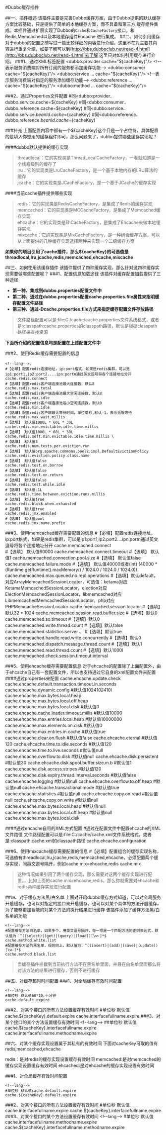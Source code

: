 #Dubbo缓存插件


##一、插件概述
该插件主要是完善Dubbo缓存方案，由于Dubbo提供的默认缓存方案比较基础，只是提供了简单的本地缓存方案，而不具备和第三方
缓存组件集成。本插件通过扩展实现了Dubbo的`Cache`和`CacheFactory`接口，和Redis,Memcached以及本地缓存组件Ehcache
进行集成。
##二、如何引用缓存
对于dubbo的配置之前写过一篇比较详细的内容进行介绍，这里不在对主要其内容进行重复介绍，如要了解可以到[http://bbs.dubboclub.net/read-4.html](http://bbs.dubboclub.net/read-4.html)去了解
这里只对如何引用缓存进行介绍。
###1、通过XML标签配置
    <!--lang:xml-->
    <!--表示服务提供端对所有暴露的服务都添加缓存功能-->
    <dubbo:provider cache="${cacheKey}"/>
    <!--表示服务消费端对所有订阅的服务都添加缓存功能-->
    <dubbo:consumer cache="${cacheKey}"/>
    <!--表示服务服务端对指定的服务添加缓存功能-->
    <dubbo:service ... cache="${cacheKey}"/>
    <!--表示服务消费端对指定的服务添加缓存功能-->
    <dubbo:reference ... cache="${cacheKey}"/>
     <!--表示对某个服务内的某个方法添加缓存功能-->
    <dubbo:method ... cache="${cacheKey}"/>
    
###2、通过Properties文件配置
    <!--lang:java-->
    #同<dubbo:provider..
    dubbo.service.cache=${cacheKey}
    #同<dubbo:consumer..
    dubbo.reference.cache=${cacheKey}
    #同<dubbo:service..
    dubbo.service.${beanId}.cache=${cacheKey}
    #同<dubbo:reference..
    dubbo.reference.${beanId}.cache=${cacheKey}

###补充
上面配置内容中都有一个${cacheKey}这个只是一个占位符，具体配置的是填入你想用的缓存组件即可，那么问题来了，dubbo提供哪些缓存实现呢？

####dubbo默认提供的缓存实现
> threadlocal：它的实现类是ThreadLocalCacheFactory，一看就知道是一个线程级别的缓存了<br>
  lru：它的实现类是LruCacheFactory，是一个基于本地内存的LRU算法的缓存<br>
  jcache：它的实现类是JCacheFactory，是一个基于JCache的缓存实现<br>

####当前cache插件提供哪些实现
        
> redis：它的实现类是RedisCacheFactory，是集成了Redis的缓存实现<br>
  memcached：它的实现类是MCCacheFactory，是集成了Memcached缓存实现<br>
  ehcache：它的实现类是EhCacheFactory，是集成了Ehcache来做本地缓存实现<br>
  mixcache：它的实现类是MixCacheFactory，是一种组合缓存方案，可以从上面提供的几种缓存实现选择两种来实现一个二级缓存方案<br>

**如果你的项目引用了cache插件，那么${cacheKey}的可选值是threadlocal,lru,jcache,redis,memcached,ehcache,mixcache**

##三、如何使用该缓存插件
该插件提供了四种缓存实现，那么针对这四种缓存实现需要做哪些配置呢？
###1、配置信息加载途径
该插件对缓存配置加载提供了三种途径<br>
- **第一种、集成到dubbo.properties配置文件中**<br>
- **第二种、通过在dubbo.properties配置cache.properties.file属性来指明缓存配置文件路径**<br>
- **第三种、通过-Dcache.properties.file方式来指定缓存配置文件存放路径**<br>

> 文件路径配置可以是:file:C:/cache/cache.properties文件系统格式，或者是:classpath:cache.properties的classpath路径，默认是根据classpath路径来查找资源

**下面所介绍的配置信息均是配置在上述配置文件中**

###2、使用Redis缓存需要配置的信息
    
    <!--lang-->、
	#【必填】配置redis连接地址，ip:port格式，如果是redis集群，可以是ip1:port1,ip2:port2....ipn:portn通过英文逗号将各个连接地址分开
    cache.redis.connect    
	#【选填】配置redis客户端连接池最大连接数，默认8
    cache.redis.max.total  
	#【选填】配置redis客户端连接池最大空闲连接数，默认8
    cache.redis.max.idle  
	#【选填】配置redis客户端连接池最小空闲连接数，默认0
    cache.redis.min.idle   
	#【选填】配置redis客户端最大等待时间，单位毫秒,默认-1，表示无限等待
    cache.redis.max.wait.millis  
	#【选填】 默认值1000L * 60L * 30L
    cache.redis.min.evictable.idle.time.millis  
	#【选填】 默认值1000L * 60L * 30L
    cache.redis.soft.min.evictable.idle.time.millis \
	#【选填】 默认值3
    cache.redis.num.tests.per.eviction.run
	#【选填】 默认值org.apache.commons.pool2.impl.DefaultEvictionPolicy
    cache.redis.eviction.policy.class.name  
	#【选填】 默认值false
    cache.redis.test.on.borrow 
	#【选填】 默认值false
    cache.redis.test.on.return 
	#【选填】 默认值false
    cache.redis.test.while.idle 
	#【选填】 默认值-1L
    cache.redis.time.between.eviction.runs.millis 
	#【选填】 默认值true
    cache.redis.block.when.exhausted 
 	#【选填】 默认值true
    cache.redis.jmx.enabled
	#【选填】 默认值pool
    cache.redis.jmx.name.prefix 
    
###3、使用memcached缓存需要配置的信息
    <!--lang-->
	#【必填】配置redis连接地址，ip:port格式，如果是redis集群，可以是ip1:port1,ip2:port2....ipn:portn通过英文逗号将各个连接地址分开
    cache.memcached.connect    
	#【选填】 默认值60000
    cache.memcached.connect.timeout 
	#【选填】 默认值1
    cache.memcached.connection.pool.size 
	#【选填】 默认值false
    cache.memcached.failure.mode 
	#【选填】 默认值40000或者(int) (40000 * (Runtime.getRuntime().maxMemory() / 1024.0 / 1024.0 / 1024.0))
    cache.memcached.max.queued.no.repl.operations 
	#【选填】默认default，对应ArrayMemcachedSessionLocator，可选值：ketama对应KetamaMemcachedSessionLocator，election对应ElectionMemcachedSessionLocator，libmemcached对应LibmemcachedMemcachedSessionLocator，php对应PHPMemcacheSessionLocator
    cache.memcached.session.locator 
	#【选填】默认32 * 1024
    cache.memcached.session.read.buffer.size
	#【选填】默认0
    cache.memcached.so.timeout 
	#【选填】默认0
    cache.memcached.write.thread.count
	#【选填】默认false
    cache.memcached.statistics.server 、
 	#【选填】默认true
    cache.memcached.handle.read.write.concurrently
	#【选填】默认0
    cache.memcached.dispatch.message.thread.count 
	#【选填】默认1
    cache.memcached.read.thread.count 
	#【选填】默认1000l
    cache.memcached.check.session.timeout.interval  

###5、使用ehcache缓存需要配置信息
对于ehcache的配置除了上面配置外，由于ehcache自己有一套配置文件，所以也支持通过它自身的xml配置文件来配置
####通过properties来配置
    <!--lang-->
    cache.ehcache.update.check 
    cache.ehcache.default.transaction.timeout.in.seconds
    cache.ehcache.dynamic.config
	#默认值1024*1024*10l
    cache.ehcache.max.bytes.local.heap 
    cache.ehcache.max.bytes.local.off.heap
    cache.ehcache.max.bytes.local.disk
	#默认值0
    cache.ehcache.cache.loader.timeout.millis 
	#默认值10000
    cache.ehcache.max.entries.local.heap 
	#默认值10000000
    cache.ehcache.max.elements.on.disk 
	#默认值0
    cache.ehcache.max.entries.in.cache
	#默认值true
    cache.ehcache.clear.on.flush
	#默认值false
    cache.ehcache.eternal
	#默认值120
    cache.ehcache.time.to.idle.seconds
	#默认值120
    cache.ehcache.time.to.live.seconds
	#默认值null
    cache.ehcache.overflow.to.disk
	#默认值null
    cache.ehcache.disk.persistent
	#默认值30
    cache.ehcache.disk.spool.buffer.size.m.b
	#默认值1
    cache.ehcache.disk.access.stripes
	#默认值120
    cache.ehcache.disk.expiry.thread.interval.seconds
	#默认值false
    cache.ehcache.logging
	#默认值null
    cache.ehcache.overflow.to.off.heap
	#默认值null
    cache.ehcache.transactional.mode
	#默认值true
    cache.ehcache.statistics
	#默认值null
    cache.ehcache.copy.on.read
	#默认值null
    cache.ehcache.copy.on.write
	#默认值null
    cache.ehcache.max.bytes.local.heap
	#默认值null
    cache.ehcache.max.bytes.local.off.heap
	#默认值null
    cache.ehcache.max.bytes.local.disk
    
####通过ehcache自带的XML方式配置
    <!--lang-->
	#通过在配置文件中配置ehcache的XML文件路径 文件路径配置可以是:file:C:/cache/cache.xml文件系统格式，或者是:classpath:cache.xml的classpath路径
    cache.ehcache.configuration 

###6、使用mixcache缓存需要配置的信息
     <!--lang-->
	#【必填】配置组合的缓存实现名称，可选值有threadlocal,lru,jcache,redis,memcached,ehcache，必须配置两个缓存实现，同英文逗号隔开，例如cache.mix=ehcache,redis
     cache.mix

    
> 这种情况如果引用了两个缓存实现，那么需要对这两个缓存实现进行配置。，比如上面的cache.mix=ehcache,redis，那么你就需要对ehcache和redis两种缓存实现进行配置

    
##四、对于缓存方法黑/白名单
上面对开启dubbo缓存方式知道，可以对全局服务开启缓存，也可以对指定的接口来开启缓存，也可以对某个具体的方法开启缓存，为了能够更加智能的对某个方法的执行结果进行缓存
该插件添加了缓存方法黑/白名单的功能

    <!--lang-->
	#配置缓存方法白名单，如果多个，用英文逗号隔开，每一项是一个匹配方法的正则表达式，默认值为：^((select)|(get)|(query)|(load))[\w-]*$
    cache.method.white.list
	#配置缓存方法的黑名单，规则同上，默认值为：^((insert)|(add)|(save)|(update))[\w-]*$
    cache.method.black.list

> 当缓存插件拦截到当前执行方法不在黑名单里面，并且在白名单里面那么将对该方法的结果进行缓存，否则不进行缓存

##五、对缓存超时时间配置
###1、对全局缓存有效时间配置
    
    <!--lang-->
	#单位秒 默认值60*10,十分钟
    cache.default.expire 
    
###2、对某个接口的所有方法设置缓存有效时间
    <!--lang-->
	#单位秒 默认值cache.${cacheKey}.default.expire
    cache.interfacefullname.expire 
###3、对某个接口的某个方法设置缓存有效时间
    <!--lang-->
	##单位秒 默认值cache.${cacheKey}.interfacefullname.expire
    cache.interfacefullname.methodname.expire 

##六、对某个缓存实现设置属于其私有的有效时间
下面对cacheKey可取的值有redis,memcached,ehcache

redis：是对redis的缓存实现设置缓存有效时间
memcached:是对memcached的缓存实现设置缓存有效时间
ehcached:是对ehcache的缓存实现设置有效时间

###1、对全局缓存有效时间配置

    <!--lang-->
	#单位秒 默认值cache.default.expire
    cache.${cacheKey}.default.expire 

###2、对某个接口的所有方法设置缓存有效时间
    <!--lang-->
	#单位秒 默认值cache.interfacefullname.expire
    cache.${cacheKey}.interfacefullname.expire 
###3、对某个接口的某个方法设置缓存有效时间
    <!--lang-->
	#单位秒 默认值cache.interfacefullname.methodname.expire
    cache.${cacheKey}.interfacefullname.methodname.expire 